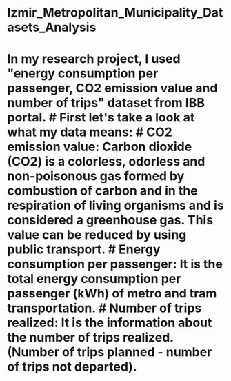 # Izmir_Metropolitan_Municipality_Datasets_Analysis

# In my research project, I used "energy consumption per passenger, CO2 emission value and number of trips" dataset from IBB portal. # First let's take a look at what my data means:  # CO2 emission value: Carbon dioxide (CO2) is a colorless, odorless and non-poisonous gas formed by combustion of carbon and in the respiration of living organisms and is considered a greenhouse gas. This value can be reduced by using public transport.  # Energy consumption per passenger: It is the total energy consumption per passenger (kWh) of metro and tram transportation.  # Number of trips realized: It is the information about the number of trips realized. (Number of trips planned - number of trips not departed).

